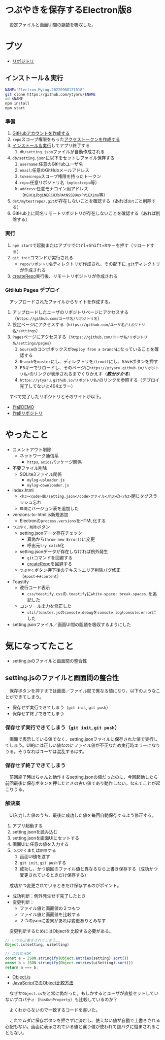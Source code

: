 # つぶやきを保存するElectron版8

　設定ファイルと画面UI間の齟齬を吸収した。

<!-- more -->

# ブツ

* [リポジトリ][]

[リポジトリ]:https://github.com/ytyaru/Electron.MyLog.20220908121018

## インストール＆実行

```sh
NAME='Electron.MyLog.20220908121018'
git clone https://github.com/ytyaru/$NAME
cd $NAME
npm install
npm start
```

### 準備

1. [GitHubアカウントを作成する](https://github.com/join)
1. `repo`スコープ権限をもった[アクセストークンを作成する](https://github.com/settings/tokens)
1. [インストール＆実行](#install_run)してアプリ終了する
	1. `db/setting.json`ファイルが自動作成される
1. `db/setting.json`に以下をセットしファイル保存する
	1. `username`:任意のGitHubユーザ名
	1. `email`:任意のGitHubメールアドレス
	1. `token`:`repo`スコープ権限を持ったトークン
	1. `repo`:任意リポジトリ名（`mytestrepo`等）
	1. `address`:任意モナコイン用アドレス（`MEHCqJbgiNERCH3bRAtNSSD9uxPViEX1nu`等）
1. `dst/mytestrepo/.git`が存在しないことを確認する（あれば`dst`ごと削除する）
1. GitHub上に同名リモートリポジトリが存在しないことを確認する（あれば削除する）

### 実行

1. `npm start`で起動またはアプリで<kbd>Ctrl</kbd>+<kbd>Shift</kbd>+<kbd>R</kbd>キーを押す（リロードする）
1. `git init`コマンドが実行される
	* `repo/リポジトリ名`ディレクトリが作成され、その配下に`.git`ディレクトリが作成される
1. [createRepo][]実行後、リモートリポジトリが作成される

### GitHub Pages デプロイ

　アップロードされたファイルからサイトを作成する。

1. アップロードしたユーザのリポジトリページにアクセスする（`https://github.com/ユーザ名/リポジトリ名`）
1. 設定ページにアクセスする（`https://github.com/ユーザ名/リポジトリ名/settings`）
1. `Pages`ページにアクセスする（`https://github.com/ユーザ名/リポジトリ名/settings/pages`）
    1. `Source`のコンボボックスが`Deploy from a branch`になっていることを確認する
    1. `Branch`を`master`にし、ディレクトリを`/(root)`にし、<kbd>Save</kbd>ボタンを押す
    1. <kbd>F5</kbd>キーでリロードし、そのページに`https://ytyaru.github.io/リポジトリ名/`のリンクが表示されるまでくりかえす（***数分かかる***）
    1. `https://ytyaru.github.io/リポジトリ名/`のリンクを参照する（デプロイ完了してないと404エラー）

　すべて完了したリポジトリとそのサイトが以下。

* [作成DEMO][]
* [作成リポジトリ][]

[作成DEMO]:https://ytyaru.github.io/Electron.MyLog.20220908121018.Site/
[作成リポジトリ]:https://github.com/ytyaru/Electron.MyLog.20220908121018.Site

# やったこと

* コメントアウト削除
    * ネットワーク通信系
        * `https`, `axios`パッケージ関係
* 不要ファイル削除
    * SQLite3ファイル関係
        * `mylog-uploader.js`
        * `mylog-downloader.js`
* index.html
    * `<h3><code>db/setting.json</code>ファイル</h3>`の`</h3>`閉じタグスラッシュ忘れ
    * `環境`にバージョン表を追加した
* versions-to-html.js新規追加
    * Electronの`process.versions`をHTML化する
* `つぶやく`, `削除`ボタン
    * setting.jsonデータ存在チェック
        * 真偽から`throw new Error()`に変更
        * 呼出元`try catch`化
    * setting.jsonデータが存在しなければ例外発生
        * `git`コマンドを回避する
        * [createRepo][]を回避する
    * `つぶやく`ボタン押下後のテキストエリア削除バグ修正（`#post`→`#content`）
* Toastify
    * 改行コード表示
        * `css/toastify.css`の`.toastify`に`white-space: break-spaces;`を追記した
    * コンソール出力を修正した
        * `util/toaster.js`の`console.debug`を`console.log`/`console.error`にした
* setting.jsonファイル／画面UI間の齟齬を吸収するようにした

[createRepo]:https://docs.github.com/ja/rest/repos/repos#create-a-repository-for-the-authenticated-user

# 気になってたこと

* setting.jsのファイルと画面間の整合性

## setting.jsのファイルと画面間の整合性

　<kbd>保存</kbd>ボタンを押すまでは画面／ファイル間で異なる値になり、以下のようなことができてしまう。

* 保存せず実行できてしまう（`git init`, `git push`）
* 保存せず終了できてしまう

### 保存せず実行できてしまう（`git init`, `git push`）

　画面で表示している値でなく、setting.jsonファイルに保存された値で実行してしまう。UI的には正しい値なのにファイル値が不正なため実行時エラーになりうる。そうなればユーザは混乱するはず。

### 保存せず終了できてしまう

　前回終了時はちゃんと動作するsetting.jsonの値だったのに、今回起動したら前回最後に<kbd>保存</kbd>ボタンを押したときの古い値であり動作しない。なんてことが起こりうる。

### 解決案

　UI入力した値のうち、最後に成功した値を毎回自動保存するよう修正する。

1. アプリ起動する
1. setting.jsonを読み込む
1. setting.jsonを画面UIにセットする
1. 画面UIに任意の値を入力する
1. `つぶやく`または`削除`する
    1. 画面UI値を渡す
    1. `git init`, `git push`する
    1. 成功し、かつ前回のファイル値と異なるなら上書き保存する（成功かつ変更されているときだけ保存する）

　成功かつ変更されているときだけ保存するのがポイント。

* 成功判断：例外発生せず完了したとき
* 変更判断：
    * ファイル値と画面値の２つもつ
    * ファイル値と画面値を比較する
    * ２つのjsonに差異があれば変更ありとみなす

　変更判断するためにはObjectを比較する必要がある。

```javascript
// いつも上書きされてしまう……
Object.is(setting, uiSetting)
```
```javascript
// これならOK
const a = JSON.stringify(Object.entries(setting).sort())
const b = JSON.stringify(Object.entries(uiSetting).sort())
return a === b;
```

* [Object.is][]
* [JavaScriptでのObject比較方法][]

[JavaScriptでのObject比較方法]:https://www.deep-rain.com/programming/javascript/755
[Object.is]:https://developer.mozilla.org/ja/docs/Web/JavaScript/Reference/Global_Objects/Object/is

　なぜか`Object.is`だと常に偽だった。もしかするとユーザが直接セットしていないプロパティ（`hasOwnProperty`）も比較しているのか？

　よくわからないので一致するコードを書いた。

　これでムダに<kbd>保存</kbd>ボタンを押さずに済むし、使えない値が自動で上書きされる心配もない。画面に表示されている値と違う値が使われて謎バグに悩まされることもない。

